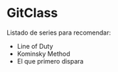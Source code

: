 # GitClass
Listado de series para recomendar:

- Line of Duty
- Kominsky Method
- El que primero dispara
